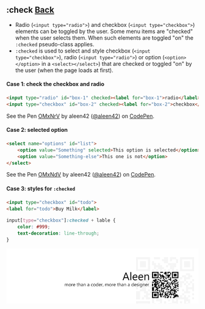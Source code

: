 ## :check [**Back**](./../pseudoClass.md)

- Radio (`<input type="radio">`) and checkbox (`<input type="checkbox">`) elements can be toggled by the user. Some menu items are "checked" when the user selects them. When such elements are toggled "on" the `:checked` pseudo-class applies.
- `:checked` is used to select and style checkbox (`<input type="checkbox">`), radio (`<input type="radio">`) or option (`<option></option>` in a `<select></select>`) that are checked or toggled "on" by the user (when the page loads at first).

#### Case 1: check the checkbox and radio

```html
<input type="radio" id="box-1" checked><label for="box-1">radio</label>
<input type="checkbox" id="box-2" checked><label for="box-2">checkbox</label>
```

<p data-height="266" data-theme-id="21735" data-slug-hash="OMxNrV" data-default-tab="result" data-user="aleen42" class='codepen'>See the Pen <a href='http://codepen.io/aleen42/pen/OMxNrV/'>OMxNrV</a> by aleen42 (<a href='http://codepen.io/aleen42'>@aleen42</a>) on <a href='http://codepen.io'>CodePen</a>.</p>
<script async src="//assets.codepen.io/assets/embed/ei.js"></script>

#### Case 2: selected option

```html
<select name="options" id="list">
    <option value="Something" selected>This option is selected</option>
    <option value="Something-else">This one is not</option>
</select>
```

<p data-height="266" data-theme-id="21735" data-slug-hash="OMxNdV" data-default-tab="result" data-user="aleen42" class='codepen'>See the Pen <a href='http://codepen.io/aleen42/pen/OMxNdV/'>OMxNdV</a> by aleen42 (<a href='http://codepen.io/aleen42'>@aleen42</a>) on <a href='http://codepen.io'>CodePen</a>.</p>
<script async src="//assets.codepen.io/assets/embed/ei.js"></script>

#### Case 3: styles for `:checked`

```html
<input type="checkbox" id="todo">
<label for="todo">Buy Milk</label>
```

```css
input[type="checkbox"]:checked + lable {
    color: #999;
    text-decoration: line-through;
}
```

<a href="http://aleen42.github.io/" target="_blank" ><img src="./../../../pic/tail.gif"></a>